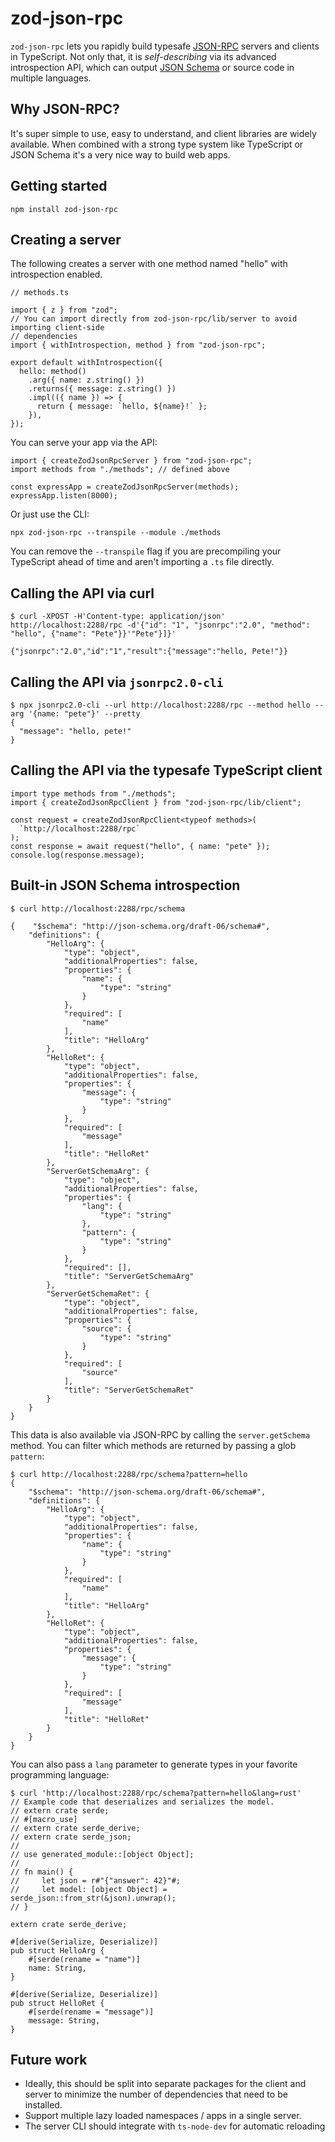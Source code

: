 # zod-json-rpc

`zod-json-rpc` lets you rapidly build typesafe [JSON-RPC](https://www.jsonrpc.org/) servers and clients in TypeScript. Not only that, it is _self-describing_ via its advanced introspection API, which can output [JSON Schema](https://json-schema.org/) or source code in multiple languages.

## Why JSON-RPC?

It's super simple to use, easy to understand, and client libraries are widely available. When combined with a strong type system like TypeScript or JSON Schema it's a very nice way to build web apps.

## Getting started

```
npm install zod-json-rpc
```

## Creating a server

The following creates a server with one method named "hello" with introspection enabled.

```
// methods.ts

import { z } from "zod";
// You can import directly from zod-json-rpc/lib/server to avoid importing client-side
// dependencies
import { withIntrospection, method } from "zod-json-rpc";

export default withIntrospection({
  hello: method()
    .arg({ name: z.string() })
    .returns({ message: z.string() })
    .impl(({ name }) => {
      return { message: `hello, ${name}!` };
    }),
});
```

You can serve your app via the API:

```
import { createZodJsonRpcServer } from "zod-json-rpc";
import methods from "./methods"; // defined above

const expressApp = createZodJsonRpcServer(methods);
expressApp.listen(8000);
```

Or just use the CLI:

```
npx zod-json-rpc --transpile --module ./methods
```

You can remove the `--transpile` flag if you are precompiling your TypeScript ahead of time and aren't importing a `.ts` file directly.

## Calling the API via curl

```
$ curl -XPOST -H'Content-type: application/json' http://localhost:2288/rpc -d'{"id": "1", "jsonrpc":"2.0", "method": "hello", {"name": "Pete"}}'"Pete"}]}'

{"jsonrpc":"2.0","id":"1","result":{"message":"hello, Pete!"}}
```

## Calling the API via `jsonrpc2.0-cli`

```
$ npx jsonrpc2.0-cli --url http://localhost:2288/rpc --method hello --arg '{name: "pete"}' --pretty
{
  "message": "hello, pete!"
}
```

## Calling the API via the typesafe TypeScript client

```
import type methods from "./methods";
import { createZodJsonRpcClient } from "zod-json-rpc/lib/client";

const request = createZodJsonRpcClient<typeof methods>(
  `http://localhost:2288/rpc`
);
const response = await request("hello", { name: "pete" });
console.log(response.message);
```

## Built-in JSON Schema introspection

```
$ curl http://localhost:2288/rpc/schema

{    "$schema": "http://json-schema.org/draft-06/schema#",
    "definitions": {
        "HelloArg": {
            "type": "object",
            "additionalProperties": false,
            "properties": {
                "name": {
                    "type": "string"
                }
            },
            "required": [
                "name"
            ],
            "title": "HelloArg"
        },
        "HelloRet": {
            "type": "object",
            "additionalProperties": false,
            "properties": {
                "message": {
                    "type": "string"
                }
            },
            "required": [
                "message"
            ],
            "title": "HelloRet"
        },
        "ServerGetSchemaArg": {
            "type": "object",
            "additionalProperties": false,
            "properties": {
                "lang": {
                    "type": "string"
                },
                "pattern": {
                    "type": "string"
                }
            },
            "required": [],
            "title": "ServerGetSchemaArg"
        },
        "ServerGetSchemaRet": {
            "type": "object",
            "additionalProperties": false,
            "properties": {
                "source": {
                    "type": "string"
                }
            },
            "required": [
                "source"
            ],
            "title": "ServerGetSchemaRet"
        }
    }
}
```

This data is also available via JSON-RPC by calling the `server.getSchema` method. You can filter which methods are returned by passing a glob `pattern`:

```
$ curl http://localhost:2288/rpc/schema?pattern=hello
{
    "$schema": "http://json-schema.org/draft-06/schema#",
    "definitions": {
        "HelloArg": {
            "type": "object",
            "additionalProperties": false,
            "properties": {
                "name": {
                    "type": "string"
                }
            },
            "required": [
                "name"
            ],
            "title": "HelloArg"
        },
        "HelloRet": {
            "type": "object",
            "additionalProperties": false,
            "properties": {
                "message": {
                    "type": "string"
                }
            },
            "required": [
                "message"
            ],
            "title": "HelloRet"
        }
    }
}
```

You can also pass a `lang` parameter to generate types in your favorite programming language:

```
$ curl 'http://localhost:2288/rpc/schema?pattern=hello&lang=rust'
// Example code that deserializes and serializes the model.
// extern crate serde;
// #[macro_use]
// extern crate serde_derive;
// extern crate serde_json;
//
// use generated_module::[object Object];
//
// fn main() {
//     let json = r#"{"answer": 42}"#;
//     let model: [object Object] = serde_json::from_str(&json).unwrap();
// }

extern crate serde_derive;

#[derive(Serialize, Deserialize)]
pub struct HelloArg {
    #[serde(rename = "name")]
    name: String,
}

#[derive(Serialize, Deserialize)]
pub struct HelloRet {
    #[serde(rename = "message")]
    message: String,
}
```

## Future work

- Ideally, this should be split into separate packages for the client and server to minimize the number of dependencies that need to be installed.
- Support multiple lazy loaded namespaces / apps in a single server.
- The server CLI should integrate with `ts-node-dev` for automatic reloading

